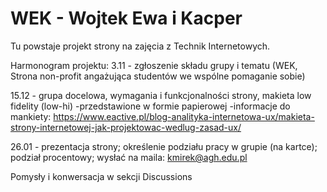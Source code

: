 # WEK - Wojtek Ewa i Kacper
Tu powstaje projekt strony na zajęcia z Technik Internetowych.

Harmonogram projektu:
3.11 - zgłoszenie składu grupy i tematu (WEK, Strona non-profit angażująca studentów we wspólne pomaganie sobie)

15.12 - grupa docelowa, wymagania i funkcjonalności strony, makieta low fidelity (low-hi)
-przedstawione w formie papierowej
-informacje do mankiety:
https://www.eactive.pl/blog-analityka-internetowa-ux/makieta-strony-internetowej-jak-projektowac-wedlug-zasad-ux/

26.01 - prezentacja strony; określenie podziału pracy w grupie (na kartce); podział procentowy; wysłać na maila: kmirek@agh.edu.pl

Pomysły i konwersacja w sekcji Discussions


